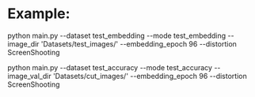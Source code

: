 # Example:

python main.py --dataset test_embedding --mode test_embedding --image_dir 'Datasets/test_images/'  --embedding_epoch 96 --distortion ScreenShooting

python main.py --dataset test_accuracy --mode test_accuracy --image_val_dir 'Datasets/cut_images/'  --embedding_epoch 96 --distortion ScreenShooting
